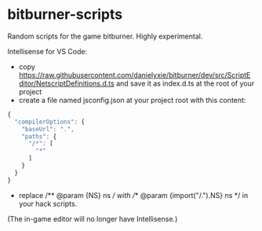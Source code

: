 # bitburner-scripts
Random scripts for the game bitburner. Highly experimental.

Intellisense for VS Code:
- copy https://raw.githubusercontent.com/danielyxie/bitburner/dev/src/ScriptEditor/NetscriptDefinitions.d.ts and save it as index.d.ts at the root of your project
- create a file named jsconfig.json at your project root with this content:
```javascript
{
  "compilerOptions": {
    "baseUrl": ".",
    "paths": {
      "/*": [
        "*"
      ]
    }
  }
}
```
- replace /** @param {NS} ns */
with  /** @param {import("/.").NS} ns */ in your hack scripts.

(The in-game editor will no longer have Intellisense.)